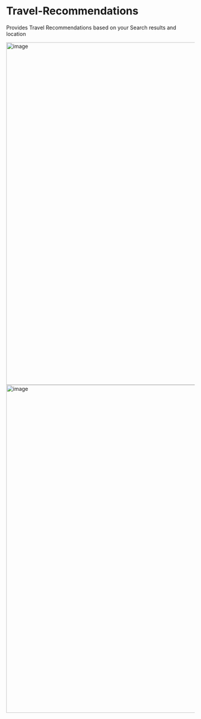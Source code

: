 # Travel-Recommendations
Provides Travel Recommendations based on your Search results and location

<img width="917" alt="image" src="https://github.com/user-attachments/assets/dd067cd6-c5af-46e6-b7d9-6c1fc1d2ed3e" />
<img width="878" alt="image" src="https://github.com/user-attachments/assets/2a2eb475-e5c5-47d8-aab2-5e64e0fa176a" />


